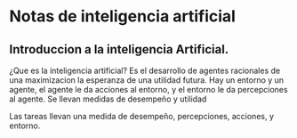 # Notas de inteligencia artificial
 ## Introduccion a la inteligencia Artificial.

¿Que es la inteligencia artificial?
Es el desarrollo de agentes racionales de una maximizacion la esperanza de una utilidad futura.
Hay un entorno y un agente, el agente le da acciones al entorno, y el entorno le da percepciones al agente.
Se llevan medidas de desempeño y utilidad

Las tareas llevan una medida de desempeño, percepciones, acciones, y entorno.
